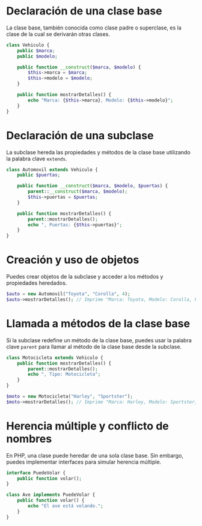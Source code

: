 # Declaración de una clase base
   La clase base, también conocida como clase padre o superclase, es la clase de la cual se derivarán otras clases.

   ```php
   class Vehiculo {
       public $marca;
       public $modelo;

       public function __construct($marca, $modelo) {
           $this->marca = $marca;
           $this->modelo = $modelo;
       }

       public function mostrarDetalles() {
           echo "Marca: {$this->marca}, Modelo: {$this->modelo}";
       }
   }
   ```

# Declaración de una subclase
   La subclase hereda las propiedades y métodos de la clase base utilizando la palabra clave `extends`.

   ```php
   class Automovil extends Vehiculo {
       public $puertas;

       public function __construct($marca, $modelo, $puertas) {
           parent::__construct($marca, $modelo);
           $this->puertas = $puertas;
       }

       public function mostrarDetalles() {
           parent::mostrarDetalles();
           echo ", Puertas: {$this->puertas}";
       }
   }
   ```

# Creación y uso de objetos
   Puedes crear objetos de la subclase y acceder a los métodos y propiedades heredados.

   ```php
   $auto = new Automovil("Toyota", "Corolla", 4);
   $auto->mostrarDetalles(); // Imprime "Marca: Toyota, Modelo: Corolla, Puertas: 4"
   ```

# Llamada a métodos de la clase base
   Si la subclase redefine un método de la clase base, puedes usar la palabra clave `parent` para llamar al método de la clase base desde la subclase.

   ```php
   class Motocicleta extends Vehiculo {
       public function mostrarDetalles() {
           parent::mostrarDetalles();
           echo ", Tipo: Motocicleta";
       }
   }

   $moto = new Motocicleta("Harley", "Sportster");
   $moto->mostrarDetalles(); // Imprime "Marca: Harley, Modelo: Sportster, Tipo: Motocicleta"
   ```

# Herencia múltiple y conflicto de nombres
   En PHP, una clase puede heredar de una sola clase base. Sin embargo, puedes implementar interfaces para simular herencia múltiple.

   ```php
   interface PuedeVolar {
       public function volar();
   }

   class Ave implements PuedeVolar {
       public function volar() {
           echo "El ave está volando.";
       }
   }
   ```
